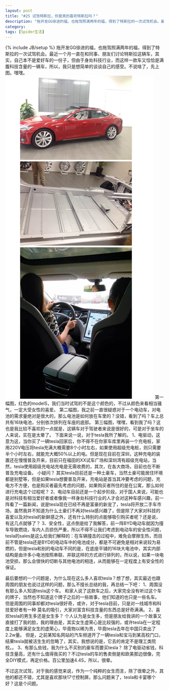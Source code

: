 ```yaml
---
layout: post
title: "#25 试驾特斯拉，你是真的喜欢特斯拉吗？"
description: "拖开发GG徐进的福，也拖驾照满两年的福，得到了特斯拉的一次试驾机会。最近一个月一直在和同事、朋友们讨论特斯拉这辆车，其实，自己本不是爱好车的一份子，但由于身处科技行业，而这样一款车又恰恰是满腹科技含量的一辆车，所以，我只是想简单的谈谈自己的感受。不说啥了，先上图。嘿嘿。"
category: 
tags: [Spider生活]
---
```

{% include JB/setup %}
拖开发GG徐进的福，也拖驾照满两年的福，得到了特斯拉的一次试驾机会。最近一个月一直在和同事、朋友们讨论特斯拉这辆车，其实，自己本不是爱好车的一份子，但由于身处科技行业，而这样一款车又恰恰是满腹科技含量的一辆车，所以，我只是想简单的谈谈自己的感受。不说啥了，先上图。嘿嘿。
![tesla](/assets/themes/de/blog_pic/car.png)
第一幅图，红色的modelS，我们当时试驾的不是这个颜色的，不过从颜色来看相当骚气，一定大受女性的喜爱。
第二幅图，我之前一直很疑惑对于一个电动车，对电池的需求量绝对是很大的，那么电池是如何放在车里的？没错，看到了吗？车上总共有16块电池，分别依次排列在车座的底部。
第三幅图，嘿嘿，看到我了吗？这也是我比较不喜欢的一点就是，这辆车对于驾驶者来说是很好的，可是对于坐车的人来说，实在是太晕了。
下面来说一说，对于tesla我所了解的。
1、电驱动，这意为这，当你买了一辆tesla回家后，你不得不在你家车库里再装一个充电桩，家用220V电压将tesla充满大概需要8个小时左右，如果使用超级充电桩，则只需要半个小时左右，就能充大概50%以上的电。但是现在目前在深圳，这种充电的装置还在慢慢普及开来，目前只在福田的XX试车广场和深圳湾有超级充电站，当然，tesla使用超级充电站充电是无需收费的，其次，在各大商场，目前也在不断普及充电设备。
小疑问？
其实tesla目前还是一种土豪车，当然土豪可能居住环境都是别墅等，但是如果tesla想要普及开来，充电站是首当其冲要考虑的问题，充电方不方便，也是购买者最先考虑的问题，如果购买者所住的是在公寓，那么如何进行充电这个过程呢？
2、电动车目前还是一个起步阶段，对于国人来说，可能也是对科技有相当爱好者或者像我一样身处科技行业的人才会对这种车感兴趣，前一阵看了一篇新闻，说是tesla现在已经不再是富豪的新宠了，tesla将开放二手车市场，虽然我并不知道为什么土豪们不再对tesla感兴趣了，但是除了大家对科技的喜爱以及对tesla的新鲜感之外，还有什么特别的点能够吸引购买者呢？还是说，有这几点就够了？
3、安全性，这点倒是给了我解答，前一阵BYD电动车就因为撞车导致燃烧，车内人员损伤严重，所以不得不让我们考虑到电动车的安全性问题，tesla的sales是这么给我们解释的：在车辆撞击的过程中，难免会摩擦生热，而目前不管是tesla还是BYD的电动车中的电池成分，都是不可避免是相对来说较为易燃的，但是tesla和别的电动车不同的是，在底座平铺的16块大电池中，其实内部结构是由许多小电池按照串联、并联这样的方式进行排列的，所以说，如果一块电池受损，那么会很快的切断与其他电池的相连，从而能够在一定程度上有安全性的保证。

最后要想的一个问题是，为什么现在这么多人喜欢tesla？想了想，其实最近也跟周围的朋友也说过这样的问题，那么不擅长总结的我，再总结一下吧：
1、周围没有那么多人知道tesla这个车。
和家人说了这款车之后，大家完全没有听过这个车的牌子，当然也不知道这个牌子之后的一些故事，他们知道的也只是一些名车。
但是周围的同事却都对tesla很好奇，或许，对于tesla目前，只是对一线城市和科技爱好者有一种 莫名的吸引，大家对富含科技含量的东西总是好奇满满。
2、喜欢tesla的男生多还是女生多？
个人认为是女生多，但是朋友给我讲的一个故事又直接打了我的脸，我的理由是，其实女生虚荣心是比较强的，或许tesla在一定程度上能够满足女生的虚荣心，毕竟物以稀为贵，毕竟tesla去年在中国只卖出了2.2w量。
但是，之前某知名网站的汽车频道开了一辆tesla和宝马到某高校门口，结果tesla就被活生生的忽略了，其实，我想说的是，它去的肯定不是理工类院校。。
3、有那么些钱，我为什么不买别的豪车而要买tesla？
除了电驱动省钱，科技含量高，还有什么值得我买的？不过tesla的车的售卖倒是和欧美那边很像，完全DIY模式，再定价格。百公里加速4.4S，所以，很晕。

不过这次试驾，对于我的感觉来说，作为一个纯粹的女生而言，除了很晕之外，其他的都还不错，尤其是喜欢那块17寸控制屏。那么问题来了，tesla和卡宴哪个好？这是个问题。